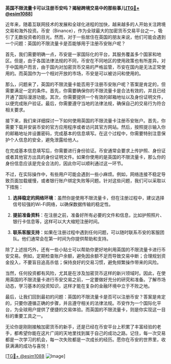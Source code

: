**英国不限流量卡可以注册币安吗？揭秘跨境交易中的那些事儿[[TG💪+ @esim1088](https://t.me/s/esim1088)]**

近年来，随着互联网技术的发展和全球化进程的加快，越来越多的人开始关注跨境交易和海外投资。币安（Binance），作为全球最大的加密货币交易平台之一，吸引了无数投资者的目光。然而，对于一些居住在英国的朋友来说，他们可能会遇到一个问题：英国的不限流量卡是否能够用于注册币安账户呢？

首先，我们需要明确一点，币安是一家国际化的平台，其服务覆盖多个国家和地区。但是，由于各国法律法规的不同，币安在不同地区的使用政策也有所差异。对于中国用户而言，由于国内对加密货币交易的严格监管，币安在国内是无法正常使用的。而英国作为一个相对开放的市场，币安是可以被访问和使用的。

那么，问题来了，英国的不限流量卡能否用于注册币安账户呢？答案是肯定的，但需要满足一定的条件。首先，你需要确保你的不限流量卡是合法有效的，并且已经开通了国际漫游功能。其次，你需要提供一个有效的邮箱地址以及身份证明文件，以便完成账户验证。最后，你需要遵守当地的法律法规，确保自己的交易行为符合相关要求。

接下来，我们来详细探讨一下如何使用英国的不限流量卡注册币安账户。首先，你需要下载并安装币安的官方应用程序或者访问其官方网站。然后，按照提示输入你的邮箱地址并设置密码，完成基本的信息填写。在这个过程中，你需要特别注意保护个人信息的安全，避免泄露给他人。

在完成基本信息填写后，你需要进行身份验证。币安通常会要求上传护照、身份证或者其他官方出具的身份证明文件。如果你使用的是英国的不限流量卡，那么你的身份信息应该是完全合法的，因此你可以顺利通过这一环节。

不过，在实际操作中，有些用户可能会遇到一些小麻烦。例如，网络连接不稳定导致页面加载缓慢，或者银行账户绑定失败等问题。针对这些问题，我们可以采取以下措施：

1. **选择稳定的网络环境**：虽然你是使用不限流量卡，但在注册过程中，建议选择信号较强的Wi-Fi网络，以确保数据传输的稳定性。
   
2. **提前准备资料**：在注册之前，准备好所有必要的文件和信息，比如护照照片、银行卡信息等，这样可以大大缩短注册时间。

3. **联系客服支持**：如果在注册过程中遇到任何问题，可以随时联系币安的客服团队。他们通常会在第一时间为你提供帮助和支持。

除了上述技巧外，还有一些小贴士可以帮助你更好地利用英国的不限流量卡进行币安交易。例如，定期检查账户余额，避免因余额不足而导致交易中断；合理规划资金投入，不要盲目追高杀低；保持良好的交易习惯，避免频繁操作带来的风险。

当然，任何投资都有风险，尤其是在涉及加密货币这样的新兴领域时。因此，在使用英国的不限流量卡进行币安交易之前，一定要做好充分的研究和准备。了解市场动态，学习基本的投资知识，这样才能在复杂的金融环境中立于不败之地。

最后，让我们回到最初的问题：英国的不限流量卡是否可以注册币安？答案是肯定的，只要你遵循正确的步骤，并且遵守相关的法律法规。币安作为一个国际化平台，为全球用户提供了便捷的交易体验。而英国的不限流量卡，则是你实现这一目标的重要工具之一。

无论你是刚刚接触加密货币的新手，还是已经在币安平台上积累了丰富经验的老手，都希望你能在这片广阔的天地里找到属于自己的成功之路。记住，每一次交易都是一次学习的机会，每一次失败都是一次成长的经历。愿你在币安的世界里，收获满满的成功与喜悦！

[[TG💪+ @esim1088](https://t.me/s/esim1088) ![Image](https://i.postimg.cc/4NQfJmqS/Snipaste-2025-05-13-00-14-12.png)]